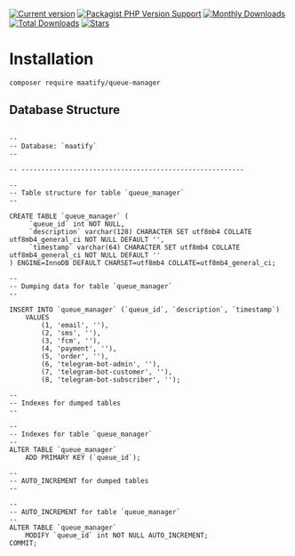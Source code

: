 [![Current version](https://img.shields.io/packagist/v/maatify/queue-manager)][pkg]
[![Packagist PHP Version Support](https://img.shields.io/packagist/php-v/maatify/queue-manager)][pkg]
[![Monthly Downloads](https://img.shields.io/packagist/dm/maatify/queue-manager)][pkg-stats]
[![Total Downloads](https://img.shields.io/packagist/dt/maatify/queue-manager)][pkg-stats]
[![Stars](https://img.shields.io/packagist/stars/maatify/queue-manager)](https://github.com/maatify/QueueManager/stargazers)

[pkg]: <https://packagist.org/packages/maatify/queue-manager>
[pkg-stats]: <https://packagist.org/packages/maatify/routee/queue-manager>
# Installation

```shell
composer require maatify/queue-manager
```

## Database Structure
```mysql

--
-- Database: `maatify`
--

-- --------------------------------------------------------

--
-- Table structure for table `queue_manager`
--

CREATE TABLE `queue_manager` (
     `queue_id` int NOT NULL,
     `description` varchar(128) CHARACTER SET utf8mb4 COLLATE utf8mb4_general_ci NOT NULL DEFAULT '',
     `timestamp` varchar(64) CHARACTER SET utf8mb4 COLLATE utf8mb4_general_ci NOT NULL DEFAULT ''
) ENGINE=InnoDB DEFAULT CHARSET=utf8mb4 COLLATE=utf8mb4_general_ci;

--
-- Dumping data for table `queue_manager`
--

INSERT INTO `queue_manager` (`queue_id`, `description`, `timestamp`) 
    VALUES
        (1, 'email', ''),
        (2, 'sms', ''),
        (3, 'fcm', ''),
        (4, 'payment', ''),
        (5, 'order', ''),
        (6, 'telegram-bot-admin', ''),
        (7, 'telegram-bot-customer', ''),
        (8, 'telegram-bot-subscriber', '');

--
-- Indexes for dumped tables
--

--
-- Indexes for table `queue_manager`
--
ALTER TABLE `queue_manager`
    ADD PRIMARY KEY (`queue_id`);

--
-- AUTO_INCREMENT for dumped tables
--

--
-- AUTO_INCREMENT for table `queue_manager`
--
ALTER TABLE `queue_manager`
    MODIFY `queue_id` int NOT NULL AUTO_INCREMENT;
COMMIT;
```